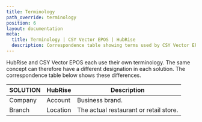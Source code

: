 ```yaml
---
title: Terminology
path_override: terminology
position: 6
layout: documentation
meta:
  title: Terminology | CSY Vector EPOS | HubRise
  description: Correspondence table showing terms used by CSY Vector EPOS and those used on HubRise for the same concept. Connect apps and synchronise your data.
---
```


HubRise and CSY Vector EPOS each use their own terminology. The same concept can therefore have a different designation in each
solution. The correspondence table below shows these differences.

| SOLUTION | HubRise  | Description                            |
| -------- | -------- | -------------------------------------- |
| Company  | Account  | Business brand.                        |
| Branch   | Location | The actual restaurant or retail store. |

